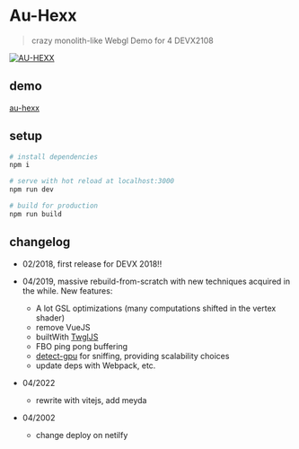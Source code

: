 # Au-Hexx

> crazy monolith-like Webgl Demo for 4 DEVX2108

[![AU-HEXX](https://spleennooname.github.io/au-hexx/au.png)](http://devx.ddd.it/en/experiment/5 "Au Hexx")

## demo

[au-hexx](https://au-hexx.netlify.app/)

## setup

``` bash
# install dependencies
npm i

# serve with hot reload at localhost:3000
npm run dev

# build for production
npm run build
```

## changelog

* 02/2018, first release for DEVX 2018!!

* 04/2019, massive rebuild-from-scratch with new techniques acquired in the while. New features:
  * A lot GSL optimizations (many computations shifted in the vertex shader)
  * remove VueJS
  * builtWith [TwglJS](http://twgljs.org)
  * FBO ping pong buffering
  * [detect-gpu](https://www.npmjs.com/package/detect-gpu) for sniffing, providing scalability choices
  * update deps with Webpack, etc.

* 04/2022
  * rewrite with vitejs, add meyda

* 04/2002
  * change deploy on netilfy
